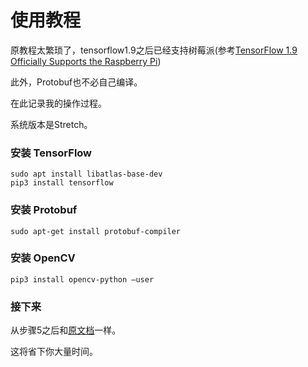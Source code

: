 # 使用教程
原教程太繁琐了，tensorflow1.9之后已经支持树莓派(参考[TensorFlow 1.9 Officially Supports the Raspberry Pi](https://medium.com/tensorflow/tensorflow-1-9-officially-supports-the-raspberry-pi-b91669b0aa0))

此外，Protobuf也不必自己编译。

在此记录我的操作过程。

系统版本是Stretch。

### 安装 TensorFlow
```
sudo apt install libatlas-base-dev
pip3 install tensorflow
```

### 安装 Protobuf
`sudo apt-get install protobuf-compiler`

### 安装 OpenCV
`pip3 install opencv-python —user`

### 接下来
从步骤5之后和[原文档](https://github.com/wwj718/TensorFlow-Object-Detection-on-the-Raspberry-Pi#5-set-up-tensorflow-directory-structure-and-pythonpath-variable)一样。

这将省下你大量时间。
